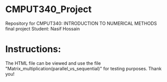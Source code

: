 # CMPUT340_Project
Repository for CMPUT340: INTRODUCTION TO NUMERICAL METHODS final project
Student: Nasif Hossain

# Instructions:
The HTML file can be viewed and use the file "Matrix_multiplication(parallel_vs_sequential)" for testing purposes. Thank you!
